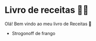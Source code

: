 # Livro de receitas :man_cook:

Olá!  Bem vindo ao meu livro de Receitas :wave:

- Strogonoff de frango
